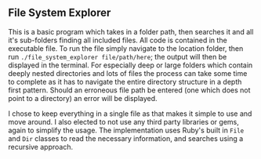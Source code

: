 File System Explorer
--------------------

This is a basic program which takes in a folder path, then searches it and all it's sub-folders finding all included files.  All code is contained in the executable file.  To run the file simply navigate to the location folder, then run ```./file_system_explorer file/path/here```; the output will then be displayed in the terminal.  For especially deep or large folders which contain deeply nested directories and lots of files the process can take some time to complete as it has to navigate the entire directory structure in a depth first pattern.  Should an erroneous file path be entered (one which does not point to a directory) an error will be displayed.

I chose to keep everything in a single file as that makes it simple to use and move around.  I also elected to not use any third party libraries or gems, again to simplify the usage.  The implementation uses Ruby's built in ```File``` and ```Dir``` classes to read the necessary information, and searches using a recursive approach.
